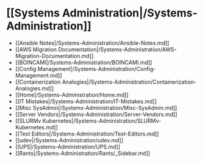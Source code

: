 # [[Systems Administration|/Systems-Administration]]
 * [[Ansible Notes|/Systems-Administration/Ansible-Notes.md]]
 * [[AWS Migration Documentation|/Systems-Administration/AWS-Migration-Documentation.md]]
 * [[BOINCAMI|/Systems-Administration/BOINCAMI.md]]
 * [[Config Management|/Systems-Administration/Config-Management.md]]
 * [[Containerization Analogies|/Systems-Administration/Containerization-Analogies.md]]
 * [[Home|/Systems-Administration/Home.md]]
 * [[IT Mistakes|/Systems-Administration/IT-Mistakes.md]]
 * [[Misc SysAdmin|/Systems-Administration/Misc-SysAdmin.md]]
 * [[Server Vendors|/Systems-Administration/Server-Vendors.md]]
 * [[SLURMv Kubernetes|/Systems-Administration/SLURMv-Kubernetes.md]]
 * [[Text Editors|/Systems-Administration/Text-Editors.md]]
 * [[udev|/Systems-Administration/udev.md]]
 * [[UPS|/Systems-Administration/UPS.md]]
 * [[Rants|/Systems-Administration/Rants/_Sidebar.md]]
